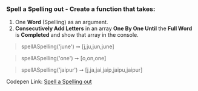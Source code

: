 ### Spell a Spelling out - Create a function that takes: 

1. One **Word** (Spelling) as an argument. 
1. **Consecutively Add Letters** in an array **One By One Until** the **Full Word** is **Completed** and show that array in the console.

> spellASpelling('june') ➞ [j,ju,jun,june] 

> spellASpelling('one') ➞ [o,on,one]

> spellASpelling('jaipur') ➞ [j,ja,jai,jaip,jaipu,jaipur]

Codepen Link: [Spell a Spelling out](https://codepen.io/naveencoder/pen/MdZZNa?editors=0010)